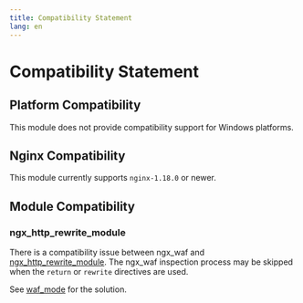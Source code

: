 ```yaml
---
title: Compatibility Statement
lang: en
---
```



# Compatibility Statement

## Platform Compatibility

This module does not provide compatibility support for Windows platforms.

## Nginx Compatibility

This module currently supports `nginx-1.18.0` or newer.

## Module Compatibility

### ngx_http_rewrite_module

There is a compatibility issue between ngx_waf and 
[ngx_http_rewrite_module](https://nginx.org/en/docs/http/ngx_http_rewrite_module.html). 
The ngx_waf inspection process may be skipped when the `return` or `rewrite` directives are used.

See [waf_mode](/advance/syntax.md#waf-mode) for the solution.

